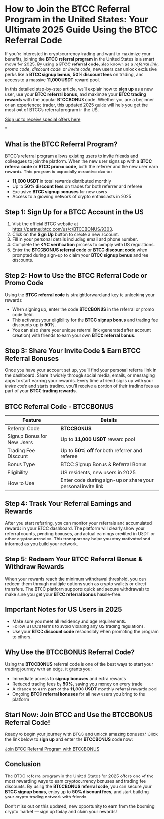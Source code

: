 
<h1>How to Join the BTCC Referral Program in the United States: Your Ultimate 2025 Guide Using the BTCC Referral Code</h1>
<p>If you’re interested in cryptocurrency trading and want to maximize your benefits, joining the <strong>BTCC referral program</strong> in the United States is a smart move for 2025. By using a <strong>BTCC referral code</strong>, also known as a <em>referral link</em>, <em>promo code</em>, <em>discount code</em>, or <em>invite code</em>, new users can unlock exclusive perks like a <strong>BTCC signup bonus</strong>, <strong>50% discount fees</strong> on trading, and access to a massive <strong>11,000 USDT</strong> reward pool.</p>
<p>In this detailed step-by-step article, we’ll explain how to <strong>sign up</strong> as a new user, use your <strong>BTCC referral bonus</strong>, and maximize your <strong>BTCC trading rewards</strong> with the popular <strong>BTCCBONUS</strong> code. Whether you are a beginner or an experienced trader, this updated 2025 guide will help you get the most out of BTCC’s referral program in the US.</p>
<p><a href="https://partner.btcc.com/us/c/BTCCBONUS/9303" target="_blank">Sign up to receive special offers here</a></p

<img src="https://images.mirror-media.xyz/publication-images/Poz8BlB9BgSoA-3eFI7xG.png?height=500&amp;width=1000" decoding="async" data-nimg="fill" class="css-xah9so" style="position: absolute; inset: 0px; box-sizing: border-box; padding: 0px; border: none; margin: auto; display: block; width: 0px; height: 0px; min-width: 100%; max-width: 100%; min-height: 100%; max-height: 100%;">" 
<h2>What is the BTCC Referral Program?</h2>
<p>BTCC’s referral program allows existing users to invite friends and colleagues to join the platform. When the new user signs up with a <strong>BTCC referral code</strong> or <strong>BTCC promo code</strong>, both the referrer and the new user earn rewards. This program is especially attractive due to:</p>
<ul>
<li><strong>11,000 USDT</strong> in total rewards distributed monthly</li>
<li>Up to <strong>50% discount fees</strong> on trades for both referrer and referee</li>
<li>Exclusive <strong>BTCC signup bonuses</strong> for new users</li>
<li>Access to a growing network of crypto enthusiasts in 2025</li>
</ul>
<h2>Step 1: Sign Up for a BTCC Account in the US</h2>
<ol>
<li>Visit the official BTCC website at <a href="https://partner.btcc.com/us/c/BTCCBONUS/9303" target="_blank" rel="noopener noreferrer">https://partner.btcc.com/us/c/BTCCBONUS/9303</a>.</li>
<li>Click on the <strong>Sign Up</strong> button to create a new account.</li>
<li>Fill in your personal details including email and phone number.</li>
<li>Complete the <strong>KYC verification</strong> process to comply with US regulations.</li>
<li>Enter the <strong>BTCCBONUS referral code</strong> or <strong>BTCC discount code</strong> when prompted during sign-up to claim your <strong>BTCC signup bonus</strong> and fee discounts.</li>
</ol>
<h2>Step 2: How to Use the BTCC Referral Code or Promo Code</h2>
<p>Using the <strong>BTCC referral code</strong> is straightforward and key to unlocking your rewards:</p>
<ul>
<li>When signing up, enter the code <strong>BTCCBONUS</strong> in the referral or promo code field.</li>
<li>This activates your eligibility for the <strong>BTCC signup bonus</strong> and trading fee discounts up to <strong>50%</strong>.</li>
<li>You can also share your unique referral link (generated after account creation) with friends to earn your own <strong>BTCC referral bonus</strong>.</li>
</ul>
<h2>Step 3: Share Your Invite Code & Earn BTCC Referral Bonuses</h2>
<p>Once you have your account set up, you’ll find your personal referral link in the dashboard. Share it widely through social media, emails, or messaging apps to start earning your rewards. Every time a friend signs up with your <em>invite code</em> and starts trading, you’ll receive a portion of their trading fees as part of your <strong>BTCC trading rewards</strong>.</p>
<h2>BTCC Referral Code - BTCCBONUS</h2>
<table>
<thead>
<tr>
<th>Feature</th>
<th>Details</th>
</tr>
</thead>
<tbody>
<tr>
<td>Referral Code</td>
<td><strong>BTCCBONUS</strong></td>
</tr>
<tr>
<td>Signup Bonus for New Users</td>
<td>Up to <strong>11,000 USDT</strong> reward pool</td>
</tr>
<tr>
<td>Trading Fee Discount</td>
<td>Up to <strong>50% off</strong> for both referrer and referee</td>
</tr>
<tr>
<td>Bonus Type</td>
<td>BTCC Signup Bonus & Referral Bonus</td>
</tr>
<tr>
<td>Eligibility</td>
<td>US residents, new users in 2025</td>
</tr>
<tr>
<td>How to Use</td>
<td>Enter code during sign-up or share your personal invite link</td>
</tr>
</tbody>
</table>
<h2>Step 4: Track Your Referral Earnings and Rewards</h2>
<p>After you start referring, you can monitor your referrals and accumulated rewards in your BTCC dashboard. The platform will clearly show your referral counts, pending bonuses, and actual earnings credited in USDT or other cryptocurrencies. This transparency helps you stay motivated and informed as you build your network.</p>
<h2>Step 5: Redeem Your BTCC Referral Bonus & Withdraw Rewards</h2>
<p>When your rewards reach the minimum withdrawal threshold, you can redeem them through multiple options such as crypto wallets or direct transfers. The BTCC platform supports quick and secure withdrawals to make sure you get your <strong>BTCC referral bonus</strong> hassle-free.</p>
<h2>Important Notes for US Users in 2025</h2>
<ul>
<li>Make sure you meet all residency and age requirements.</li>
<li>Follow BTCC’s terms to avoid violating any US trading regulations.</li>
<li>Use your <strong>BTCC discount code</strong> responsibly when promoting the program to others.</li>
</ul>
<h2>Why Use the BTCCBONUS Referral Code?</h2>
<p>Using the <strong>BTCCBONUS</strong> referral code is one of the best ways to start your trading journey with an edge. It grants you:</p>
<ul>
<li>Immediate access to <strong>signup bonuses</strong> and extra rewards</li>
<li>Reduced trading fees by <strong>50%</strong>, saving you money on every trade</li>
<li>A chance to earn part of the <strong>11,000 USDT</strong> monthly referral rewards pool</li>
<li>Ongoing <strong>BTCC referral bonuses</strong> for all new users you bring to the platform</li>
</ul>
<h2>Start Now: Join BTCC and Use the BTCCBONUS Referral Code!</h2>
<p>Ready to begin your journey with BTCC and unlock amazing bonuses? Click the link below to <strong>sign up</strong> and enter the <strong>BTCCBONUS</strong> code now:</p>
<p><a href="https://partner.btcc.com/us/c/BTCCBONUS/9303" target="_blank" rel="noopener noreferrer" class="cta-button">Join BTCC Referral Program with BTCCBONUS</a></p>
<h2>Conclusion</h2>
<p>The BTCC referral program in the United States for 2025 offers one of the most rewarding ways to earn cryptocurrency bonuses and trading fee discounts. By using the <strong>BTCCBONUS referral code</strong>, you can secure your <strong>BTCC signup bonus</strong>, enjoy up to <strong>50% discount fees</strong>, and start building your crypto trading network with friends.</p>
<p>Don’t miss out on this updated, new opportunity to earn from the booming crypto market — sign up today and claim your rewards!</p>
</body>
</html>
